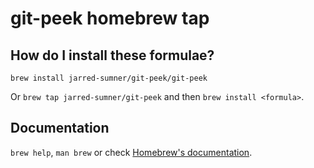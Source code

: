# git-peek homebrew tap

## How do I install these formulae?

`brew install jarred-sumner/git-peek/git-peek`

Or `brew tap jarred-sumner/git-peek` and then `brew install <formula>`.

## Documentation

`brew help`, `man brew` or check [Homebrew's documentation](https://docs.brew.sh).
